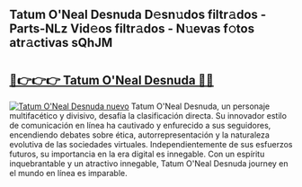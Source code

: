 ## Tatum O'Neal Desnuda D𝚎sn𝚞dos filtr𝚊dos - Parts-NLz Vid𝚎os filtr𝚊dos - N𝚞evas f𝚘tos atr𝚊ctivas sQhJM

# <h2><a href="http://mbauv1.tromn.icu/?c=Tatum+O%27Neal+Desnuda">🔗👉👉👉 Tatum O'Neal Desnuda 🔗🔗</a></h2>

[![Tatum O'Neal Desnuda nuevo](https://i.imgur.com/pEAQMta.gif)](http://mbauv1.tromn.icu/?c=Tatum+O%27Neal+Desnuda)
Tatum O'Neal Desnuda, un personaje multifacético y divisivo, desafía la clasificación directa. Su innovador estilo de comunicación en línea ha cautivado y enfurecido a sus seguidores, encendiendo debates sobre ética, autorrepresentación y la naturaleza evolutiva de las sociedades virtuales. Independientemente de sus esfuerzos futuros, su importancia en la era digital es innegable. Con un espíritu inquebrantable y un atractivo innegable, Tatum O'Neal Desnuda journey en el mundo en línea es imparable.
